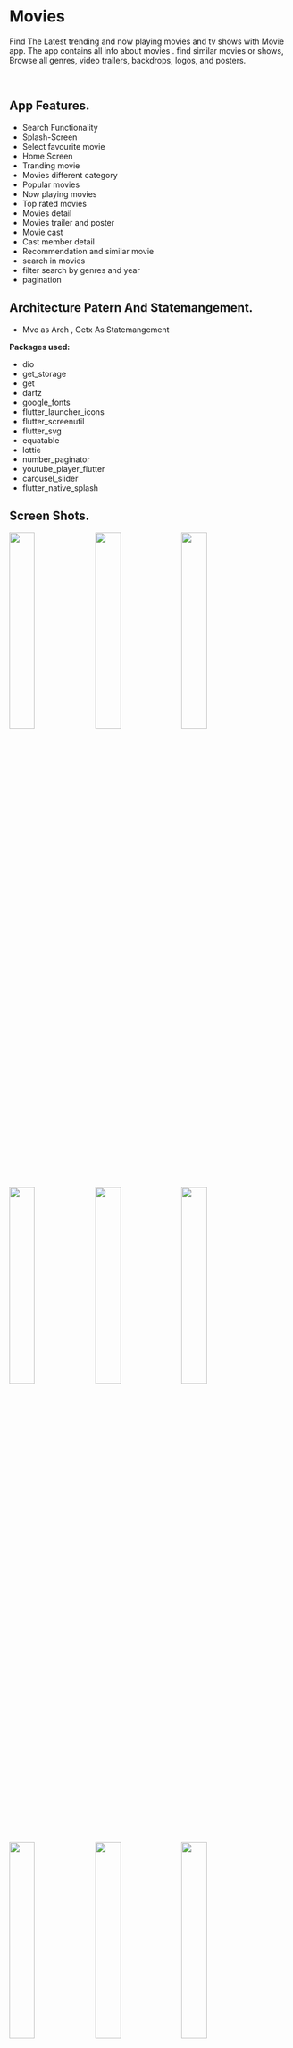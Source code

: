 # Movies

Find The Latest trending and now playing movies and tv shows with Movie app. The app contains all info about movies . find similar movies or shows, Browse all genres, video trailers, backdrops, logos, and posters.

<br/>

## App Features.

- Search Functionality
- Splash-Screen
- Select favourite movie
- Home Screen
- Tranding movie
- Movies different category
- Popular movies
- Now playing movies
- Top rated movies
- Movies detail
- Movies trailer and poster
- Movie cast
- Cast member detail
- Recommendation and similar movie
- search in movies
- filter search by genres and year
- pagination

## Architecture Patern And Statemangement.
  - Mvc as Arch , Getx As Statemangement

**Packages used:**

- dio
- get_storage
- get
- dartz
- google_fonts
- flutter_launcher_icons
- flutter_screenutil
- flutter_svg
- equatable
- lottie
- number_paginator
- youtube_player_flutter
- carousel_slider
- flutter_native_splash

## Screen Shots.
<img align="left" width="30%" src="https://user-images.githubusercontent.com/102866604/229362929-d845b67a-9b04-4ddf-b792-4aaa49d961bb.jpg">
<img align="left" width="30%" src="https://user-images.githubusercontent.com/102866604/229363298-7d611b8a-f2c2-4d15-b94e-1c651fa43782.jpg">
<img align="left" width="30%" src="https://user-images.githubusercontent.com/102866604/229363306-1df60afe-e15a-47aa-9d25-e27c3330b411.jpg">
<img align="left" width="30%" src="https://user-images.githubusercontent.com/102866604/229363309-a3151d17-8f4d-4f56-83a6-cade2352e224.jpg">
<img align="left" width="30%" src="https://user-images.githubusercontent.com/102866604/229363316-1130aa62-80aa-4c91-8ae7-da6e15bf7dc5.jpg">
<img align="left" width="30%" src="https://user-images.githubusercontent.com/102866604/229363317-9230c1c6-4039-4c26-8f66-5eafadf0fa9c.jpg">
<img align="left" width="30%" src="https://user-images.githubusercontent.com/102866604/229363321-d99c20b0-79ee-44ff-a251-abd6ef5aeb34.jpg">
<img align="left" width="30%" src="https://user-images.githubusercontent.com/102866604/229363330-6815aed4-6cfe-4190-a3f8-0e71586b66ae.jpg">
<img align="left" width="30%" src="https://user-images.githubusercontent.com/102866604/229363334-a11f7dc6-e984-4c39-a3dd-af779c386d44.jpg">
<img align="left" width="30%" src="https://user-images.githubusercontent.com/102866604/229363338-650fc01d-06bc-4097-b9de-05926ea34da2.jpg">
<img align="left" width="30%" src="https://user-images.githubusercontent.com/102866604/229363340-a01a3102-7be6-4366-a0ca-b243fd0845cd.jpg">
<img align="left" width="30%" src="https://user-images.githubusercontent.com/102866604/229363347-570001e1-436a-4c6a-8413-d06dafc42c00.jpg">
<img width="30%" src="https://user-images.githubusercontent.com/102866604/229363352-e14e0851-0916-4e60-b4fb-5692b77f6a1c.jpg">

[Movies App video](https://www.linkedin.com/posts/mohamed-hussein-aab3561b1_flutter-mvcabrarchitecture-flutterabrgetx-activity-7048346309128257536-wNKh?utm_source=share&utm_medium=member_desktop)

## Behance Design.
<img width="90%" src="https://user-images.githubusercontent.com/102866604/229364338-480bc0f2-e56a-40ff-a55d-ab289116f6ca.png">

# Contact me

<a href="https://twitter.com/mhamedhussein52">
<img src="https://img.shields.io/badge/Twitter-1DA1F2?style=for-the-badge&logo=twitter&logoColor=white"/>
</a>
<a href="https://www.linkedin.com/in/mohamed-hussein-aab3561b1/">
<img src="https://img.shields.io/badge/LinkedIn-0077B5?style=for-the-badge&logo=linkedin&logoColor=white"/>
</a>
